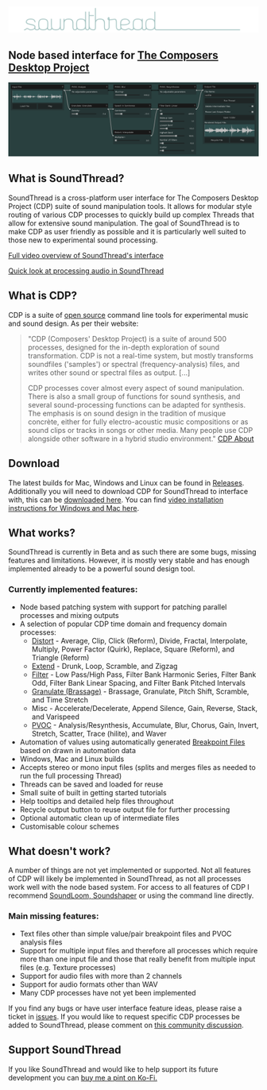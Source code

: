 ![soundthread logo](readmeimages/logo.png?raw=true)
## Node based interface for [The Composers Desktop Project](https://www.composersdesktop.com/)
![soundthread ui](readmeimages/main_screenshot.png?raw=true)
## What is SoundThread?
SoundThread is a cross-platform user interface for The Composers Desktop Project (CDP) suite of sound manipulation tools. It allows for modular style routing of various CDP processes to quickly build up complex Threads that allow for extensive sound manipulation. The goal of SoundThread is to make CDP as user friendly as possible and it is particularly well suited to those new to experimental sound processing.

[Full video overview of SoundThread's interface](https://youtu.be/6dOh-Geq6f8)

[Quick look at processing audio in SoundThread](https://youtu.be/Mebi9f8jP6g)

## What is CDP?

CDP is a suite of [open source](https://github.com/ComposersDesktop/CDP8) command line tools for experimental music and sound design. As per their website:

> "CDP (Composers' Desktop Project) is a suite of around 500 processes, designed for the in-depth exploration of sound transformation. CDP is not a real-time system, but mostly transforms soundfiles ('samples') or spectral (frequency-analysis) files, and writes other sound or spectral files as output. [...]
> 
> CDP processes cover almost every aspect of sound manipulation. There is also a small group of functions for sound synthesis, and several sound-processing functions can be adapted for synthesis. The emphasis is on sound design in the tradition of musique concrète, either for fully electro-acoustic music compositions or as sound clips or tracks in songs or other media. Many people use CDP alongside other software in a hybrid studio environment."
> [CDP About](https://www.composersdesktop.com/docs/html/cdphome.htm)

## Download
The latest builds for Mac, Windows and Linux can be found in [Releases](https://github.com/j-p-higgins/SoundThread/releases/latest).
Additionally you will need to download CDP for SoundThread to interface with, this can be [downloaded here](https://www.unstablesound.net/cdp.html).
You can find [video installation instructions for Windows and Mac here](https://youtu.be/OQM0CCdZzZ0).


## What works?
SoundThread is currently in Beta and as such there are some bugs, missing features and limitations. However, it is mostly very stable and has enough implemented already to be a powerful sound design tool.
### Currently implemented features:
- Node based patching system with support for patching parallel processes and mixing outputs
- A selection of popular CDP time domain and frequency domain processes:
  - [Distort](https://www.composersdesktop.com/docs/html/ccdpndex.htm#DISTORT) - Average, Clip, Click (Reform), Divide, Fractal, Interpolate, Multiply, Power Factor (Quirk), Replace, Square (Reform), and Triangle (Reform)
  - [Extend](https://www.composersdesktop.com/docs/html/ccdpndex.htm#EXTEND) -  Drunk, Loop, Scramble, and Zigzag
  - [Filter](https://www.composersdesktop.com/docs/html/ccdpndex.htm#FILTER) - Low Pass/High Pass, Filter Bank Harmonic Series, Filter Bank Odd, Filter Bank Linear Spacing, and Filter Bank Pitched Intervals
  - [Granulate (Brassage)](https://www.composersdesktop.com/docs/html/cgromody.htm#BRASSAGE) - Brassage, Granulate, Pitch Shift, Scramble, and Time Stretch
  - Misc - Accelerate/Decelerate, Append Silence, Gain, Reverse, Stack, and Varispeed
  - [PVOC](https://www.composersdesktop.com/docs/html/cspecndx.htm) - Analysis/Resynthesis, Accumulate, Blur, Chorus, Gain, Invert, Stretch, Scatter, Trace (hilite), and Waver
- Automation of values using automatically generated [Breakpoint Files](https://www.composersdesktop.com/docs/html//filestxt.htm#BREAKPOINTFILES) based on drawn in automation data
- Windows, Mac and Linux builds
- Accepts stereo or mono input files (splits and merges files as needed to run the full processing Thread)
- Threads can be saved and loaded for reuse
- Small suite of built in getting started tutorials
- Help tooltips and detailed help files throughout
- Recycle output button to reuse output file for further processing 
- Optional automatic clean up of intermediate files
- Customisable colour schemes
 
## What doesn't work?
A number of things are not yet implemented or supported. Not all features of CDP will likely be implemented in SoundThread, as not all processes work well with the node based system. For access to all features of CDP I recommend [SoundLoom, Soundshaper](https://www.composersdesktop.com/docs/html/cdphome.htm#GUIS) or using the command line directly.
### Main missing features:
- Text files other than simple value/pair breakpoint files and PVOC analysis files
- Support for multiple input files and therefore all processes which require more than one input file and those that really benefit from multiple input files (e.g. Texture processes)
- Support for audio files with more than 2 channels
- Support for audio formats other than WAV
- Many CDP processes have not yet been implemented

If you find any bugs or have user interface feature ideas, please raise a ticket in [issues](https://github.com/j-p-higgins/SoundThread/issues). If you would like to request specific CDP processes be added to SoundThread, please comment on [this community discussion](https://github.com/j-p-higgins/SoundThread/discussions/59).

## Support SoundThread
If you like SoundThread and would like to help support its future development you can [buy me a pint on Ko-Fi.](https://ko-fi.com/jphiggins)
